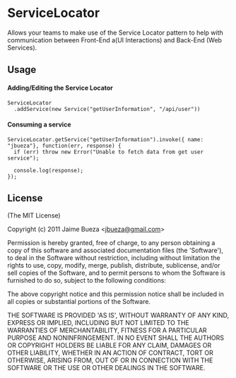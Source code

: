 
# ServiceLocator

Allows your teams to make use of the Service Locator pattern to help with communication between Front-End a(UI Interactions) and Back-End (Web Services).

## Usage


#### Adding/Editing the Service Locator 
```
ServiceLocator
  .addService(new Service("getUserInformation", "/api/user"))
```

#### Consuming a service
```
ServiceLocator.getService("getUserInformation").invoke({ name: "jbueza"}, function(err, response) {
  if (err) throw new Error("Unable to fetch data from get user service");
  
  console.log(response);
});
```

## License 

(The MIT License)

Copyright (c) 2011 Jaime Bueza &lt;jbueza@gmail.com&gt;

Permission is hereby granted, free of charge, to any person obtaining
a copy of this software and associated documentation files (the
'Software'), to deal in the Software without restriction, including
without limitation the rights to use, copy, modify, merge, publish,
distribute, sublicense, and/or sell copies of the Software, and to
permit persons to whom the Software is furnished to do so, subject to
the following conditions:

The above copyright notice and this permission notice shall be
included in all copies or substantial portions of the Software.

THE SOFTWARE IS PROVIDED 'AS IS', WITHOUT WARRANTY OF ANY KIND,
EXPRESS OR IMPLIED, INCLUDING BUT NOT LIMITED TO THE WARRANTIES OF
MERCHANTABILITY, FITNESS FOR A PARTICULAR PURPOSE AND NONINFRINGEMENT.
IN NO EVENT SHALL THE AUTHORS OR COPYRIGHT HOLDERS BE LIABLE FOR ANY
CLAIM, DAMAGES OR OTHER LIABILITY, WHETHER IN AN ACTION OF CONTRACT,
TORT OR OTHERWISE, ARISING FROM, OUT OF OR IN CONNECTION WITH THE
SOFTWARE OR THE USE OR OTHER DEALINGS IN THE SOFTWARE.